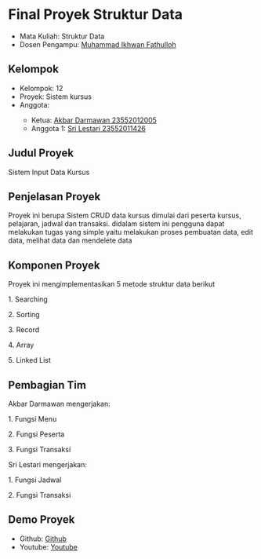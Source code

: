 # Final Proyek Struktur Data
<ul>
  <li>Mata Kuliah: Struktur Data</li>
  <li>Dosen Pengampu: <a href="https://github.com/Muhammad-Ikhwan-Fathulloh">Muhammad Ikhwan Fathulloh</a></li>
</ul>

## Kelompok
<ul>
  <li>Kelompok: 12</li>
  <li>Proyek: Sistem kursus</li>
  <li>Anggota:</li>
  <ul>
    <li>Ketua: <a href="https://github.com/akbardarmawan">Akbar Darmawan 23552012005</a></li>
    <li>Anggota 1: <a href="">Sri Lestari 23552011426</a></li>
  </ul>
</ul>

## Judul Proyek
<p>Sistem Input Data Kursus</p>

## Penjelasan Proyek
<p>Proyek ini berupa Sistem CRUD data kursus dimulai dari peserta kursus, pelajaran, jadwal dan transaksi. didalam sistem ini pengguna dapat melakukan tugas yang simple yaitu melakukan proses 
pembuatan data, edit data, melihat data dan mendelete data</p>

## Komponen Proyek
<p>Proyek ini mengimplementasikan 5 metode struktur data berikut</p>
<p>1. Searching</p>
<p>2. Sorting</p>
<p>3. Record</p>
<p>4. Array</p>
<p>5. Linked List</p>


## Pembagian Tim
<p>Akbar Darmawan mengerjakan:</p>
<p>1. Fungsi Menu</p>
<p>2. Fungsi Peserta</p>
<p>3. Fungsi Transaksi</p>
<p></p>
<p>Sri Lestari mengerjakan:</p>
<p>1. Fungsi Jadwal</p>
<p>2. Fungsi Transaksi</p>

## Demo Proyek
<ul>
  <li>Github: <a href="">Github</a></li>
  <li>Youtube: <a href="">Youtube</a></li>
</ul>
